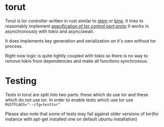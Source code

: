 # torut

Torut is tor controller written in rust similar to 
[stem](https://stem.torproject.org/) or [bine](https://github.com/cretz/bine).
It tries to reasonably implement [specification of tor control port proto](https://gitweb.torproject.org/torspec.git/tree/control-spec.txt)
It works in asynchronously with tokio and async/await.

It does implements key generation and serialization on it's own without tor process.

Right now logic is quite tightly coupled with tokio so there is no way to
remove tokio from dependencies and make all functions synchronous.

# Testing 
Tests in torut are split into two parts:
these which do use tor and these which do not use tor.
In order to enable tests which use tor use `RUSTFLAGS="--cfg=testtor"`

Please also note that some of tests may fail against older 
versions of tor(for instance with apt-get installed one on default ubuntu installation)